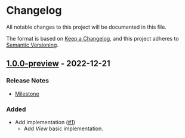 # Changelog

All notable changes to this project will be documented in this file.

The format is based on [Keep a Changelog](https://keepachangelog.com/en/1.0.0/),
and this project adheres to [Semantic Versioning](https://semver.org/spec/v2.0.0.html).

## [1.0.0-preview](https://github.com/unity-game-framework/ugf-views/releases/tag/1.0.0-preview) - 2022-12-21  

### Release Notes

- [Milestone](https://github.com/unity-game-framework/ugf-views/milestone/1?closed=1)  
    

### Added

- Add implementation ([#1](https://github.com/unity-game-framework/ugf-views/issues/1))  
    - Add _View_ basic implementation.


